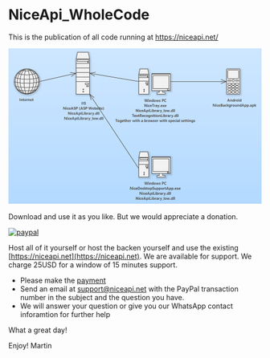 # NiceApi_WholeCode
This is the publication of all code running at https://niceapi.net/

![alt text](https://github.com/SupportAtNiceApiDotNet/NiceApi_WholeCode/blob/main/Nice.png?raw=true)

Download and use it as you like. But we would appreciate a donation.

[![paypal](https://www.paypalobjects.com/en_US/i/btn/btn_donateCC_LG.gif)](https://www.paypal.com/cgi-bin/webscr?cmd=_donations&business=payment%40niceapi.net)


Host all of it yourself or host the backen yourself and use the existing [https://niceapi.net](https://niceapi.net). 
We are available for support. We charge 25USD for a window of 15 minutes support. 
* Please make the [payment](https://PayPal.me/NiceAPI/25usd)
* Send an email at support@niceapi.net with the PayPal transaction number in the subject and the question you have.
* We will answer your question or give you our WhatsApp contact inforamtion for further help

What a great day!

Enjoy! Martin
